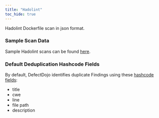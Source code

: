 ```yaml
---
title: "Hadolint"
toc_hide: true
---
```

Hadolint Dockerfile scan in json format.

### Sample Scan Data
Sample Hadolint scans can be found [here](https://github.com/DefectDojo/django-DefectDojo/tree/master/unittests/scans/hadolint).

### Default Deduplication Hashcode Fields
By default, DefectDojo identifies duplicate Findings using these [hashcode fields](https://docs.defectdojo.com/en/working_with_findings/finding_deduplication/about_deduplication/):

- title
- cwe
- line
- file path
- description

